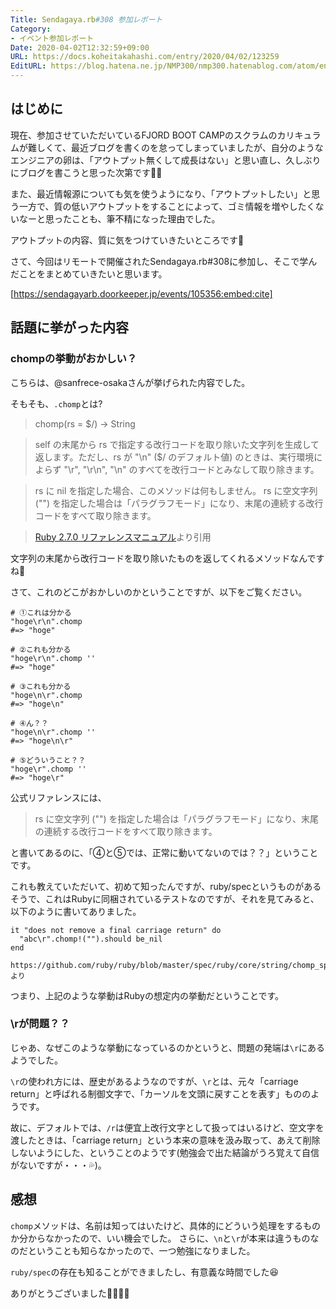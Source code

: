 ```yaml
---
Title: Sendagaya.rb#308 参加レポート
Category:
- イベント参加レポート
Date: 2020-04-02T12:32:59+09:00
URL: https://docs.koheitakahashi.com/entry/2020/04/02/123259
EditURL: https://blog.hatena.ne.jp/NMP300/nmp300.hatenablog.com/atom/entry/26006613543719531
---
```


## はじめに

現在、参加させていただいているFJORD BOOT CAMPのスクラムのカリキュラムが難しくて、最近ブログを書くのを怠ってしまっていましたが、自分のようなエンジニアの卵は、「アウトプット無くして成長はない」と思い直し、久しぶりにブログを書こうと思った次第です🙇‍♂️

また、最近情報源についても気を使うようになり、「アウトプットしたい」と思う一方で、質の低いアウトプットをすることによって、ゴミ情報を増やしたくないなーと思ったことも、筆不精になった理由でした。

アウトプットの内容、質に気をつけていきたいところです💪

さて、今回はリモートで開催されたSendagaya.rb#308に参加し、そこで学んだことをまとめていきたいと思います。



[https://sendagayarb.doorkeeper.jp/events/105356:embed:cite]



## 話題に挙がった内容
### chompの挙動がおかしい？

こちらは、@sanfrece-osakaさんが挙げられた内容でした。

そもそも、`.chomp`とは?

> chomp(rs = $/) -> String

> self の末尾から rs で指定する改行コードを取り除いた文字列を生成して返します。ただし、rs が "\n" ($/ のデフォルト値) のときは、実行環境によらず "\r", "\r\n", "\n" のすべてを改行コードとみなして取り除きます。

> rs に nil を指定した場合、このメソッドは何もしません。
> rs に空文字列 ("") を指定した場合は「パラグラフモード」になり、末尾の連続する改行コードをすべて取り除きます。

> [Ruby 2.7.0 リファレンスマニュアル](https://docs.ruby-lang.org/ja/latest/method/String/i/chomp.html)より引用

文字列の末尾から改行コードを取り除いたものを返してくれるメソッドなんですね👀

さて、これのどこがおかしいのかということですが、以下をご覧ください。

```
# ①これは分かる
"hoge\r\n".chomp
#=> "hoge"

# ②これも分かる
"hoge\r\n".chomp ''
#=> "hoge"

# ③これも分かる
"hoge\n\r".chomp
#=> "hoge\n"

# ④ん？？
"hoge\n\r".chomp ''
#=> "hoge\n\r"

# ⑤どういうこと？？
"hoge\r".chomp ''
#=> "hoge\r"
```

公式リファレンスには、

> rs に空文字列 ("") を指定した場合は「パラグラフモード」になり、末尾の連続する改行コードをすべて取り除きます。

と書いてあるのに、「④と⑤では、正常に動いてないのでは？？」ということです。

これも教えていただいて、初めて知ったんですが、ruby/specというものがあるそうで、これはRubyに同梱されているテストなのですが、それを見てみると、以下のように書いてありました。

```
it "does not remove a final carriage return" do
  "abc\r".chomp!("").should be_nil
end

https://github.com/ruby/ruby/blob/master/spec/ruby/core/string/chomp_spec.rb より
```

つまり、上記のような挙動はRubyの想定内の挙動だということです。

### \rが問題？？

じゃあ、なぜこのような挙動になっているのかというと、問題の発端は`\r`にあるようでした。

`\r`の使われ方には、歴史があるようなのですが、`\r`とは、元々「carriage return」と呼ばれる制御文字で、「カーソルを文頭に戻すことを表す」もののようです。

故に、デフォルトでは、`/r`は便宜上改行文字として扱ってはいるけど、空文字を渡したときは、「carriage return」という本来の意味を汲み取って、あえて削除しないようにした、ということのようです(勉強会で出た結論がうろ覚えて自信がないですが・・・💦)。

## 感想

`chomp`メソッドは、名前は知ってはいたけど、具体的にどういう処理をするものか分からなかったので、いい機会でした。
さらに、`\n`と`\r`が本来は違うものなのだということも知らなかったので、一つ勉強になりました。

`ruby/spec`の存在も知ることができましたし、有意義な時間でした😆

ありがとうございました🙇‍♂️🙇‍♂️
